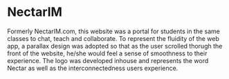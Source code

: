 # NectarIM
Formerly NectarIM.com, this website was a portal for students in the same classes to chat, teach and collaborate.  To represent the fluidity of the web app, a parallax design was adopted so that as the user scrolled thorugh the front of the website, he/she would feel a sense of smoothness to their experience. The logo was developed inhouse and represents the word Nectar as well as the interconnectedness users experience. 
